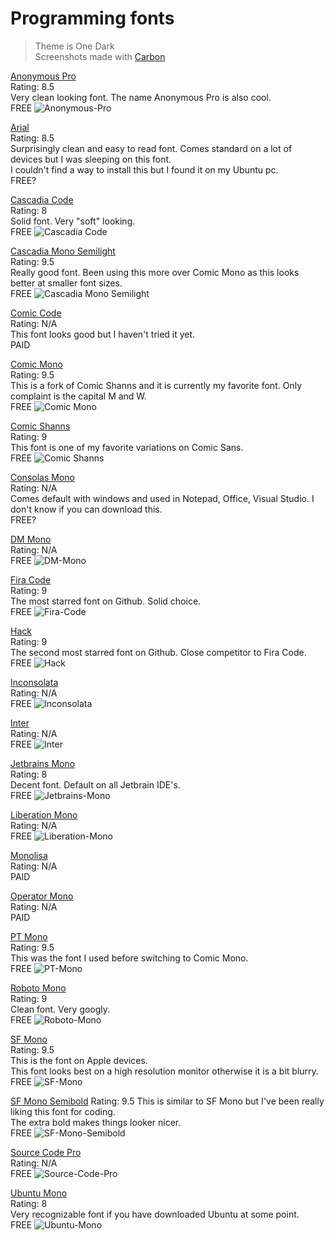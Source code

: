 # Programming fonts

> Theme is One Dark  
Screenshots made with [Carbon](https://carbon.now.sh)

[Anonymous Pro](https://www.marksimonson.com/fonts/view/anonymous-pro)  
Rating: 8.5  
Very clean looking font. The name Anonymous Pro is also cool.  
FREE
![Anonymous-Pro](screenshots/Anonymous-Pro.png)

[Arial](https://docs.microsoft.com/en-us/typography/font-list/arial)  
Rating: 8.5  
Surprisingly clean and easy to read font. Comes standard on a lot of devices but I was sleeping on this font.  
I couldn't find a way to install this but I found it on my Ubuntu pc.  
FREE?

[Cascadia Code](https://github.com/microsoft/cascadia-code)  
Rating: 8  
Solid font. Very "soft" looking.  
FREE
![Cascadia Code](screenshots/Cascadia-Code.png)

[Cascadia Mono Semilight](https://github.com/microsoft/cascadia-code)  
Rating: 9.5  
Really good font. Been using this more over Comic Mono as this looks better at smaller font sizes.  
FREE
![Cascadia Mono Semilight](screenshots/Cascadia-Mono-Semilight.png)

[Comic Code](https://tosche.net/fonts/comic-code)  
Rating: N/A  
This font looks good but I haven't tried it yet.  
PAID  

[Comic Mono](https://github.com/dtinth/comic-mono-font)  
Rating: 9.5  
This is a fork of Comic Shanns and it is currently my favorite font. Only complaint is the capital M and W.  
FREE
![Comic Mono](screenshots/Comic-Mono.png)

[Comic Shanns](https://github.com/shannpersand/comic-shanns)  
Rating: 9  
This font is one of my favorite variations on Comic Sans.  
FREE
![Comic Shanns](screenshots/Comic-Shanns.png)

[Consolas Mono](https://docs.microsoft.com/en-us/typography/font-list/consolas)  
Rating: N/A  
Comes default with windows and used in Notepad, Office, Visual Studio. I don't know if you can download this.    
FREE?

[DM Mono](https://github.com/googlefonts/dm-mono)  
Rating:  N/A  
FREE
![DM-Mono](screenshots/DM-Mono.png)

[Fira Code](https://github.com/tonsky/FiraCode)  
Rating: 9  
The most starred font on Github. Solid choice.  
FREE
![Fira-Code](screenshots/Fira-Code.png)

[Hack](https://github.com/source-foundry/Hack)  
Rating: 9  
The second most starred font on Github. Close competitor to Fira Code.  
FREE
![Hack](screenshots/Hack.png)

[Inconsolata](https://github.com/googlefonts/inconsolata)  
Rating: N/A  
FREE
![Inconsolata](screenshots/Inconsolata.png)

[Inter](https://github.com/rsms/inter/)  
Rating: N/A  
FREE
![Inter](screenshots/Inter.png)

[Jetbrains Mono](https://github.com/JetBrains/JetBrainsMono)  
Rating: 8  
Decent font. Default on all Jetbrain IDE's.  
FREE
![Jetbrains-Mono](screenshots/Jetbrains-Mono.png)

[Liberation Mono](https://www.fontsquirrel.com/fonts/liberation-mono)  
Rating: N/A  
FREE
![Liberation-Mono](screenshots/Liberation-Mono.png)

[Monolisa](https://www.monolisa.dev/)  
Rating: N/A  
PAID

[Operator Mono](https://www.typography.com/blog/introducing-operator)  
Rating: N/A  
PAID  

[PT Mono](https://fonts.adobe.com/fonts/pt-mono)  
Rating: 9.5  
This was the font I used before switching to Comic Mono.  
FREE
![PT-Mono](screenshots/PT-Mono.png)

[Roboto Mono](https://fonts.google.com/specimen/Roboto+Mono)  
Rating: 9  
Clean font. Very googly.  
FREE
![Roboto-Mono](screenshots/Roboto-Mono.png)

[SF Mono](https://developer.apple.com/fonts/)  
Rating: 9.5  
This is the font on Apple devices.  
This font looks best on a high resolution monitor otherwise it is a bit blurry.  
FREE
![SF-Mono](screenshots/SF-Mono.png)

[SF Mono Semibold](https://developer.apple.com/fonts/)
Rating: 9.5
This is similar to SF Mono but I've been really liking this font for coding.  
The extra bold makes things looker nicer.  
FREE
![SF-Mono-Semibold](screenshots/SF-Mono-Semibold.png)

[Source Code Pro](https://github.com/adobe-fonts/source-code-pro)  
Rating: N/A  
FREE
![Source-Code-Pro](screenshots/Source-Code-Pro.png)

[Ubuntu Mono](https://fonts.adobe.com/fonts/ubuntu-mono/details/i7)  
Rating: 8  
Very recognizable font if you have downloaded Ubuntu at some point.  
FREE
![Ubuntu-Mono](screenshots/Ubuntu-Mono.png)
